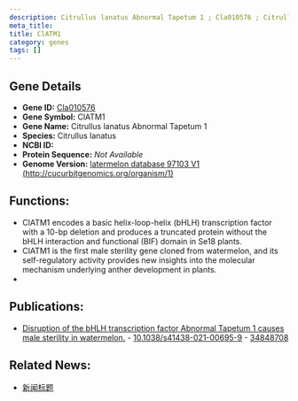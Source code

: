 ```yaml
---
description: Citrullus lanatus Abnormal Tapetum 1 ; Cla010576 ; Citrullus lanatus
meta_title:
title: ClATM1
category: genes
tags: []
---
```


## Gene Details
- **Gene ID:**	[Cla010576](https://www.maizegdb.org/gene_center/gene/Cla010576)
- **Gene Symbol:** ClATM1
- **Gene Name:** Citrullus lanatus Abnormal Tapetum 1
- **Species:** Citrullus lanatus
- **NCBI ID:** [  ]()
- **Protein Sequence:** *Not Available*
- **Genome Version:** [latermelon database 97103 V1 (http://cucurbitgenomics.org/organism/1)]()

## Functions:
   - ClATM1 encodes a basic helix-loop-helix (bHLH) transcription factor with a 10-bp deletion and produces a truncated protein without the bHLH interaction and functional (BIF) domain in Se18 plants.
   - ClATM1 is the first male sterility gene cloned from watermelon, and its self-regulatory activity provides new insights into the molecular mechanism underlying anther development in plants.
   - 

## Publications:
   - [Disruption of the bHLH transcription factor Abnormal Tapetum 1 causes male sterility in watermelon.]( https://academic.oup.com/hr/article/doi/10.1038/s41438-021-00695-9/6491155?login=true ) - [10.1038/s41438-021-00695-9]( https://academic.oup.com/hr/article/doi/10.1038/s41438-021-00695-9/6491155?login=true ) - [34848708](https://pubmed.ncbi.nlm.nih.gov/34848708/)

## Related News:
   - [新闻标题](https://mp.weixin.qq.com/s?__biz=MzIyOTY2NDYyNQ==&mid=2247528566&idx=5&sn=561c9ccb57253bc2301277cd7df1a08d&chksm=e8bd0268dfca8b7e0f234a1875b627e3f5580b7c529d7b6dbc3e686b43ab77af00d4e6224eb7&scene=27#wechat_redirect)

